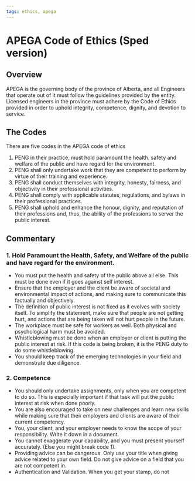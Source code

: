 ```yaml
---
tags: ethics, apega
---
```

# APEGA Code of Ethics (Sped version)

## Overview

APEGA is the governing body of the province of Alberta, and all Engineers that operate out of it must follow the guidelines provided by the entity. Licensed engineers in the province must adhere by the Code of Ethics provided in order to uphold integrity, competence, dignity, and devotion to service.

## The Codes

There are five codes in the APEGA code of ethics
1. PENG in their practice, must hold paramount the health. safety and welfare of the public and have regard for the environment.
2. PENG shall only undertake work that they are competent to perform by virtue of their training and experience.
3. PENG shall conduct themselves with integrity, honesty, fairness, and objectivity in their professional activities.
4. PENG shall comply with applicable statutes, regulations, and bylaws in their professional practices.
5. PENG shall uphold and enhance the honour, dignity, and reputation of their professions and, thus, the ability of the professions to server the public interest.

## Commentary

### 1. Hold Paramount the Health, Safety, and Welfare of the public and have regard for the environment.

- You must put the health and safety of the public above all else. This must be done even if it goes against self interest.
- Ensure that the employer and the client be aware of societal and environmental impact of actions, and making sure to communicate this factually and objectively.
- The definition of public interest is not fixed as it evolves with society itself. To simplify the statement, make sure that people are not getting hurt, and actions that are being taken will not hurt people in the future.
- The workplace must be safe for workers as well. Both physical and psychological harm must be avoided.
- Whistleblowing must be done when an employer or client is putting the public interest at risk. If this code is being broken, it is the PENG duty to do some whistleblowing.
- You should keep track of the emerging technologies in your field and demonstrate due diligence.

### 2. Competence

- You should only undertake assignments, only when you are competent to do so. This is especially important if that task will put the public interest at risk when done poorly.
- You are also encouraged to take on new challenges and learn new skills while making sure that their employers and clients are aware of their current competency.
- You, your client, and your employer needs to know the scope of your responsibility. Write it down in a document.
- You cannot exaggerate your capability, and you must present yourself accurately. (Else you might break code 1).
- Providing advice can be dangerous. Only use your title when giving advice related to your own field. Do not give advice on a field that you are not competent in.
- Authentication and Validation. When you get your stamp, do not 